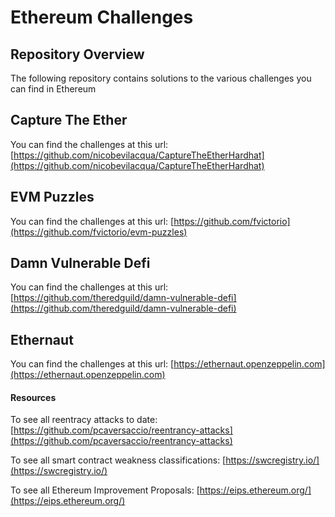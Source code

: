 # Ethereum Challenges

## Repository Overview
The following repository contains solutions to the various challenges you can find in Ethereum

## Capture The Ether
You can find the challenges at this url:
[https://github.com/nicobevilacqua/CaptureTheEtherHardhat](https://github.com/nicobevilacqua/CaptureTheEtherHardhat)

## EVM Puzzles
You can find the challenges at this url:
[https://github.com/fvictorio](https://github.com/fvictorio/evm-puzzles)

## Damn Vulnerable Defi
You can find the challenges at this url:
[https://github.com/theredguild/damn-vulnerable-defi](https://github.com/theredguild/damn-vulnerable-defi)

## Ethernaut
You can find the challenges at this url:
[https://ethernaut.openzeppelin.com](https://ethernaut.openzeppelin.com)

#### Resources
To see all reentracy attacks to date:
[https://github.com/pcaversaccio/reentrancy-attacks](https://github.com/pcaversaccio/reentrancy-attacks)

To see all smart contract weakness classifications:
[https://swcregistry.io/](https://swcregistry.io/)

To see all Ethereum Improvement Proposals:
[https://eips.ethereum.org/](https://eips.ethereum.org/)
